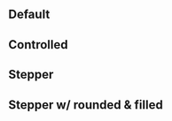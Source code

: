 <script lang="ts">
  import { subDays } from 'date-fns';

  import Preview from '$lib/components/Preview.svelte';
  import DateRangeField from '$lib/components/DateRangeField.svelte';

  import { PeriodType } from '$lib/utils/date';

  let today = new Date();
  let value = {
    from: subDays(today, 3),
    to: today,
    periodType: PeriodType.Day,
  };
</script>

## Default

<Preview>
  <DateRangeField />
</Preview>

## Controlled

<Preview>
  <DateRangeField bind:value />
</Preview>

## Stepper

<Preview>
  <DateRangeField bind:value stepper />
</Preview>

## Stepper w/ rounded & filled

<Preview>
  <DateRangeField bind:value stepper rounded filled />
</Preview>
